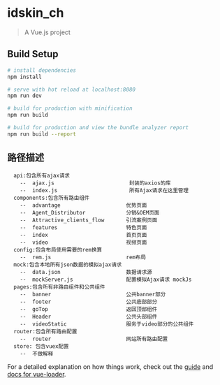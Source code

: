 # idskin_ch

> A Vue.js project

## Build Setup

``` bash
# install dependencies
npm install

# serve with hot reload at localhost:8080
npm run dev

# build for production with minification
npm run build

# build for production and view the bundle analyzer report
npm run build --report
```

## 路径描述
```
  api:包含所有ajax请求
    --  ajax.js                        封装的axios的库
    --  index.js                       所有Ajax请求在这里管理
  components:包含所有路由组件
    --  advantage                     优势页面
    --  Agent_Distributor             分销&OEM页面
    --  Attractive_clients_flow       引流案例页面
    --  features                      特色页面
    --  index                         首页页面
    --  video                         视频页面 
  config:包含布局使用需要的rem换算
    --  rem.js                        rem布局
  mock:包含本地所有json数据的模拟ajax请求
    --  data.json                     数据请求源
    --  mockServer.js                 配置模拟Ajax请求 mockJs
  pages:包含所有非路由组件和公共组件
    --  banner                        公共banner部分
    --  footer                        公共底部部分
    --  goTop                         返回顶部组件
    --  Header                        公共头部组件
    --  videoStatic                   服务于video部分的公共组件
  router:包含所有路由配置
    --  router                        网站所有路由配置
  store: 包含vuex配置
    --  不做解释
```

For a detailed explanation on how things work, check out the [guide](http://vuejs-templates.github.io/webpack/) and [docs for vue-loader](http://vuejs.github.io/vue-loader).
